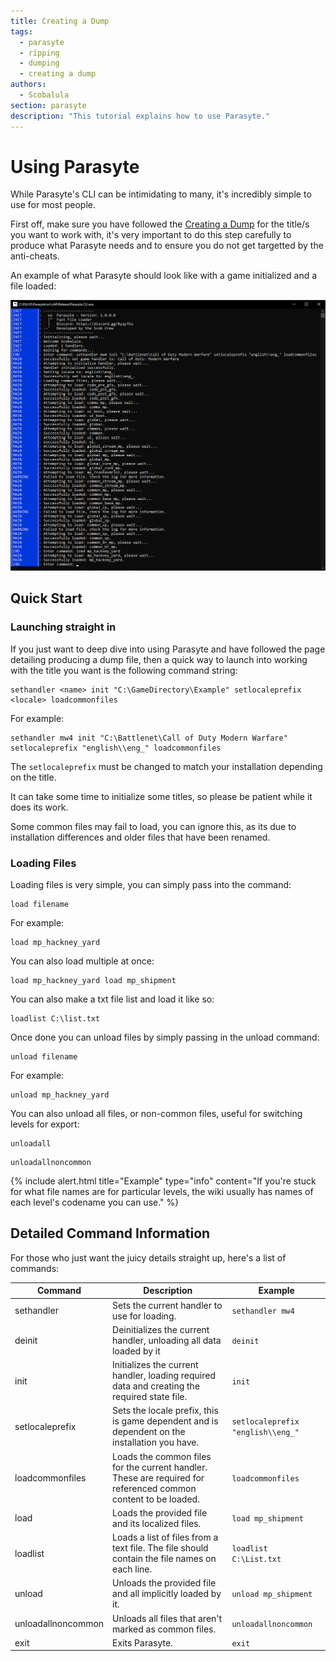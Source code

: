 ```yaml
---
title: Creating a Dump
tags: 
  - parasyte
  - ripping
  - dumping
  - creating a dump
authors: 
  - Scobalula
section: parasyte
description: "This tutorial explains how to use Parasyte."
---
```


# Using Parasyte

While Parasyte's CLI can be intimidating to many, it's incredibly simple to use for most people.

First off, make sure you have followed the [Creating a Dump](/docs/parasyte/creating_a_dump) for the title/s you want to work with, it's very important to do this step carefully to produce what Parasyte needs and to ensure you do not get targetted by the anti-cheats.

An example of what Parasyte should look like with a game initialized and a file loaded:

![Example](/assets/img/parasyte_example.png)

## Quick Start

### Launching straight in

If you just want to deep dive into using Parasyte and have followed the page detailing producing a dump file, then a quick way to launch into working with the title you want is the following command string:

```
sethandler <name> init "C:\GameDirectory\Example" setlocaleprefix <locale> loadcommonfiles
```

For example:

```
sethandler mw4 init "C:\Battlenet\Call of Duty Modern Warfare" setlocaleprefix "english\\eng_" loadcommonfiles
```

The `setlocaleprefix` must be changed to match your installation depending on the title.

It can take some time to initialize some titles, so please be patient while it does its work.

Some common files may fail to load, you can ignore this, as its due to installation differences and older files that have been renamed.

### Loading Files

Loading files is very simple, you can simply pass into the command:

```
load filename
```

For example:

```
load mp_hackney_yard
```

You can also load multiple at once:

```
load mp_hackney_yard load mp_shipment
```

You can also make a txt file list and load it like so:

```
loadlist C:\list.txt
```

Once done you can unload files by simply passing in the unload command:

```
unload filename
```

For example:

```
unload mp_hackney_yard
```

You can also unload all files, or non-common files, useful for switching levels for export:

```
unloadall
```

```
unloadallnoncommon
```

{% include alert.html title="Example" type="info" content="If you're stuck for what file names are for particular levels, the wiki usually has names of each level's codename you can use." %}

## Detailed Command Information

For those who just want the juicy details straight up, here's a list of commands:

| Command            | Description                                                                                                    | Example                           |
|--------------------|----------------------------------------------------------------------------------------------------------------|-----------------------------------|
| sethandler         | Sets the current handler to use for loading.                                                                   | `sethandler mw4`                  |
| deinit             | Deinitializes the current handler, unloading all data loaded by it                                             | `deinit`                          |
| init               | Initializes the current handler, loading required data and creating the required state file.                   | `init`                            |
| setlocaleprefix    | Sets the locale prefix, this is game dependent and is dependent on the installation you have.                  | `setlocaleprefix "english\\eng_"` |
| loadcommonfiles    | Loads the common files for the current handler. These are required for referenced common content to be loaded. | `loadcommonfiles`                 |
| load               | Loads the provided file and its localized files.                                                               | `load mp_shipment`                |
| loadlist           | Loads a list of files from a text file. The file should contain the file names on each line.                   | `loadlist C:\List.txt`            |
| unload             | Unloads the provided file and all implicitly loaded by it.                                                     | `unload mp_shipment`              |
| unloadallnoncommon | Unloads all files that aren't marked as common files.                                                          | `unloadallnoncommon`              |
| exit               | Exits Parasyte.                                                                                                | `exit`                            |
